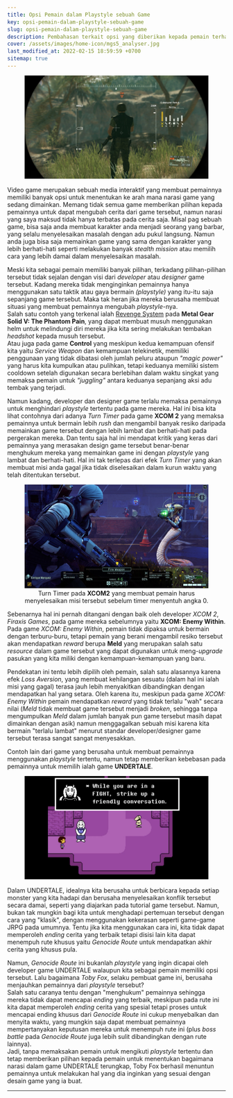 ```yaml
---
title: Opsi Pemain dalam Playstyle sebuah Game 
key: opsi-pemain-dalam-playstyle-sebuah-game
slug: opsi-pemain-dalam-playstyle-sebuah-game
description: Pembahasan terkait opsi yang diberikan kepada pemain terhadap playstyle yang diperbolehkan secara desain dari sebuah video game.
cover: /assets/images/home-icon/mgs5_analyser.jpg
last_modified_at: 2022-02-15 18:59:59 +0700
sitemap: true
---
```


<figure><center>
<img src="/assets/images/mgs5_analyser.jpg" alt="Opsi Pemain dalam Playstyle sebuah Game header">
</center></figure>  

Video game merupakan sebuah media interaktif yang membuat pemainnya memiliki banyak opsi untuk menentukan ke arah mana narasi game yang sedang dimainkan. Memang tidak semua game memberikan pilihan kepada pemainnya untuk dapat mengubah cerita dari game tersebut, namun narasi yang saya maksud tidak hanya terbatas pada cerita saja. Misal pag sebuah game, bisa saja anda membuat karakter anda menjadi seorang yang barbar, yang selalu menyelesaikan masalah dengan adu pukul langsung. Namun anda juga bisa saja memainkan game yang sama dengan karakter yang lebih berhati-hati seperti melakukan banyak *stealth mission* atau memilih cara yang lebih damai dalam menyelesaikan masalah.

Meski kita sebagai pemain memiliki banyak pilihan, terkadang pilihan-pilihan tersebut tidak sejalan dengan visi dari *developer* atau *designer* game tersebut. Kadang mereka tidak menginginkan pemainnya hanya menggunakan satu taktik atau gaya bermain *(playstyle)* yang itu-itu saja sepanjang game tersebut. Maka tak heran jika mereka berusaha membuat situasi yang membuat pemainnya mengubah *playstyle*-nya.  
Salah satu contoh yang terkenal ialah [Revenge System](https://metalgear.fandom.com/wiki/Revenge_System_(enemy_preparedness)) pada **Metal Gear Solid V: The Phantom Pain**, yang dapat membuat musuh menggunakan helm untuk melindungi diri mereka jika kita sering melakukan tembakan *headshot* kepada musuh tersebut.  
Atau juga pada game **Control** yang meskipun kedua kemampuan ofensif kita yaitu *Service Weapon* dan kemampuan telekinetik, memiliki penggunaan yang tidak dibatasi oleh jumlah peluru ataupun *"magic power"* yang harus kita kumpulkan atau pulihkan, tetapi keduanya memiliki sistem cooldown setelah digunakan secara berlebihan dalam waktu singkat yang memaksa pemain untuk *"juggling"* antara keduanya sepanjang aksi adu tembak yang terjadi.

Namun kadang, developer dan designer game terlalu memaksa pemainnya untuk menghindari *playstyle* tertentu pada game mereka. Hal ini bisa kita lihat contohnya dari adanya *Turn Timer* pada game **XCOM 2** yang memaksa pemainnya untuk bermain lebih *rush* dan mengambil banyak resiko daripada memainkan game tersebut dengan lebih lambat dan berhati-hati pada pergerakan mereka. Dan tentu saja hal ini mendapat kritik yang keras dari pemainnya yang merasakan design game tersebut benar-benar menghukum mereka yang memainkan game ini dengan *playstyle* yang lambat dan berhati-hati. Hal ini tak terlepas dari efek *Turn Timer* yang akan membuat misi anda gagal jika tidak diselesaikan dalam kurun waktu yang telah ditentukan tersebut.  

<figure><center>
<img src="/assets/images/xcom2_turntimer.jpg" alt="Turn Timer pada XCOM2">
<figcaption>Turn Timer pada <b>XCOM2</b> yang membuat pemain harus menyelesaikan misi tersebut sebelum timer menyentuh angka 0.</figcaption>
</center></figure>  

Sebenarnya hal ini pernah ditangani dengan baik oleh developer *XCOM 2*, *Firaxis Games*, pada game mereka sebelumnya yaitu **XCOM: Enemy Within**. Pada game *XCOM: Enemy Within*, pemain tidak dipaksa untuk bermain dengan terburu-buru, tetapi pemain yang berani mengambil resiko tersebut akan mendapatkan *reward* berupa **Meld** yang merupakan salah satu *resource* dalam game tersebut yang dapat digunakan untuk meng-*upgrade* pasukan yang kita miliki dengan kemampuan-kemampuan yang baru.  


Pendekatan ini tentu lebih dipilih oleh pemain, salah satu alasannya karena efek *Loss Aversion*, yang membuat kehilangan sesuatu (dalam hal ini ialah misi yang gagal) terasa jauh lebih menyakitkan dibandingkan dengan mendapatkan hal yang setara. Oleh karena itu, meskipun pada game *XCOM: Enemy Within* pemain mendapatkan *reward* yang tidak terlalu "wah" secara nilai (*Meld* tidak membuat game tersebut menjadi *broken*, sehingga tanpa mengumpulkan *Meld* dalam jumlah banyak pun game tersebut masih dapat dimainkan dengan asik) namun menggagalkan sebuah misi karena kita bermain "terlalu lambat" menurut standar developer/designer game tersebut terasa sangat sangat menyesakkan.  

Contoh lain dari game yang berusaha untuk membuat pemainnya menggunakan *playstyle* tertentu, namun tetap memberikan kebebasan pada pemainnya untuk memilih ialah game **UNDERTALE**.  

<figure><center>
<img src="/assets/images/undertale_tutoriel.png" alt="Tutorial oleh Toriel pada UNDERTALE">
</center></figure>  

Dalam UNDERTALE, idealnya kita berusaha untuk berbicara kepada setiap monster yang kita hadapi dan berusaha menyelesaikan konflik tersebut secara damai, seperti yang diajarkan pada tutorial game tersebut. Namun, bukan tak mungkin bagi kita untuk menghadapi pertemuan tersebut dengan cara yang "klasik", dengan menggunakan kekerasan seperti game-game JRPG pada umumnya. Tentu jika kita menggunakan cara ini, kita tidak dapat memperoleh *ending* cerita yang terbaik tetapi disisi lain kita dapat menempuh rute khusus yaitu *Genocide Route* untuk mendapatkan akhir cerita yang khusus pula.  

Namun, *Genocide Route* ini bukanlah *playstyle* yang ingin dicapai oleh developer game UNDERTALE walaupun kita sebagai pemain memiliki opsi tersebut. Lalu bagaimana *Toby Fox*, selaku pembuat game ini, berusaha menjauhkan pemainnya dari *playstyle* tersebut?  
Salah satu caranya tentu dengan "menghukum" pemainnya sehingga mereka tidak dapat mencapai *ending* yang terbaik, meskipun pada rute ini kita dapat memperoleh *ending* cerita yang spesial tetapi proses untuk mencapai ending khusus dari *Genocide Route* ini cukup menyebalkan dan menyita waktu, yang mungkin saja dapat membuat pemainnya mempertanyakan keputusan mereka untuk menempuh rute ini (plus *boss battle* pada *Genocide Route* juga lebih sulit dibandingkan dengan rute lainnya).  
Jadi, tanpa memaksakan pemain untuk mengikuti *playstyle* tertentu dan tetap memberikan pilihan kepada pemain untuk menentukan bagaimana narasi dalam game UNDERTALE terungkap, Toby Fox berhasil menuntun pemainnya untuk melakukan hal yang dia inginkan yang sesuai dengan desain game yang ia buat.

---